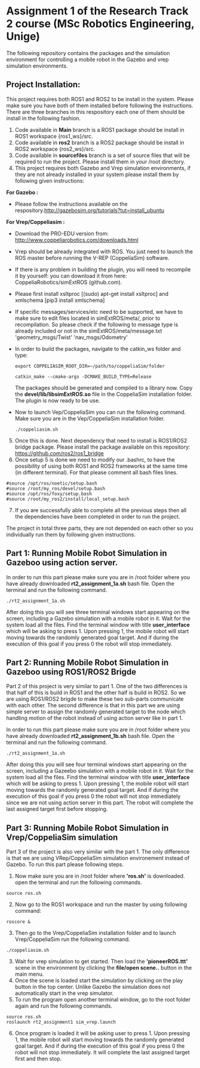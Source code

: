 # Assignment 1 of the Research Track 2 course (MSc Robotics Engineering, Unige)

The following repository contains the packages and the simulation environment for controlling a mobile robot in the Gazebo and vrep simulation environments.

## Project Installation:

This project requires both ROS1 and ROS2 to be install in the system. Please make sure you have both of them installed before following the instructions. There are three branches in this respository each one of them should be install in the following fashion.

1. Code available in **Main** branch is a ROS1 package should be install in ROS1 workspace {ros1_ws}/src. 
2. Code available in **ros2** branch is a ROS2 package should be install in ROS2 workspace {ros2_ws}/src.
3. Code available in **sourcefiles** branch is a set of source files that will be required to run the project. Please install them in your /root directory. 
4. This project requires both Gazebo and Vrep simulation environments, if they are not already installed in your system please install them by following given instructions: 

  **For Gazebo :** 
  
  * Please follow the instructions available on the respository.http://gazebosim.org/tutorials?tut=install_ubuntu
  
  **For Vrep/Coppeliasim :**
  
  * Download the PRO-EDU version from: http://www.coppeliarobotics.com/downloads.html
  * Vrep should be already integrated with ROS. You just need to launch the ROS master before running the V-REP (CoppeliaSim) software.
  * If there is any problem in building the plugin, you will need to recompile it by yourself: you can download it from here: CoppeliaRobotics/simExtROS (github.com).
  * Please first install xsltproc [(sudo) apt-get install xsltproc] and xmlschema [pip3 install xmlschema]
  * If specific messages/services/etc need to be supported, we have to make sure to edit files located in simExtROS/meta/, prior to recompilation. So please check if the following to message type is already included or not in the simExtROS/meta/message.txt 'geometry_msgs/Twist' 'nav_msgs/Odometry'
  * In order to build the packages, navigate to the catkin_ws folder and type:
  
    ```
    export COPPELIASIM_ROOT_DIR=~/path/to/coppeliaSim/folder
    ```
    
    ```
    catkin_make --cmake-args -DCMAKE_BUILD_TYPE=Release
    ```
    The packages should be generated and compiled to a library now. Copy the **devel/lib/libsimExtROS.so** file in the CoppeliaSim installation folder. The plugin is now ready     to be use.
    
  *  Now to launch Vep/CoppeliaSim you can run the following command. Make sure you are in the Vep/CoppeliaSim installation folder.

     ```
     ./coppeliasim.sh 
     ```
 5. Once this is done. Next dependency that need to install is ROS1/ROS2 bridge package. Please install the package available on this repository: https://github.com/ros2/ros1_bridge 
 6. Once setup 5 is done we need to modify our .bashrc, to have the possibility of using both ROS1 and ROS2 frameworks at the same time (in different
terminal). For that please comment all bash files lines. 

 ```
 #source /opt/ros/noetic/setup.bash
 #source /root/my_ros/devel/setup.bash
 #source /opt/ros/foxy/setup.bash
 #source /root/my_ros2/install/local_setup.bash
 ```
 7. If you are successfully able to complete all the previous steps then all the dependencies have been completed in order to run the project. 

The project in total three parts, they are not depended on each other so you individually run them by following given instructions. 

## Part 1: Running Mobile Robot Simulation in Gazeboo using action server.

In order to run this part please make sure you are in /root folder where you have already downloaded **rt2_assignment_1a.sh** bash file. Open the terminal and run the following command.

```
./rt2_assignment_1a.sh
```
After doing this you will see three terminal windows start appearing on the screen, including a Gazebo simulation with a mobile robot in it. Wait for the system load all the files. Find the terminal window with title **user_interface** which will be asking to press 1. Upon pressing 1, the mobile robot will start moving towards the randomly generated goal target. And if during the execution of this goal if you press 0 the robot will stop immediately. 

## Part 2: Running Mobile Robot Simulation in Gazeboo using ROS1/ROS2 Brigde

Part 2 of this project is very similar to part 1. One of the two differences is that half of this is build in ROS1 and the other half is build in ROS2. So we are using ROS1/ROS2 brigde to make these two sub-parts communicate with each other. The second difference is that in this part we are using simple server to assign the randomly generated target to the node which handling motion of the robot instead of using action server like in part 1.

In order to run this part please make sure you are in /root folder where you have already downloaded **rt2_assignment_1b.sh** bash file. Open the terminal and run the following command.

```
./rt2_assignment_1a.sh
```
After doing this you will see four terminal windows start appearing on the screen, including a Gazeebo simulation with a mobile robot in it. Wait for the system load all the files. Find the terminal window with title **user_interface** which will be asking to press 1. Upon pressing 1, the mobile robot will start moving towards the randomly generated goal target. And if during the execution of this goal if you press 0 the robot will not stop immediately since we are not using action server in this part. The robot will complete the last assigned target first before stopping.

## Part 3: Running Mobile Robot Simulation in Vrep/CoppeliaSim simulation

Part 3 of the project is also very similar with the part 1. The only difference is that we are using VRep/CoppeliaSim simulation environement instead of Gazebo. To run this part please following steps. 


1. Now make sure you are in /root folder where **'ros.sh'** is downloaded. open the terminal and run the following commands.
 
```
source ros.sh
```
2. Now go to the ROS1 workspace and run the master by using following command:
```
roscore &
```
3. Then go to the Vrep/CoppeliaSim installation folder and to launch Vrep/CoppeliaSim run the following command.

 ```
 ./coppeliasim.sh 
 ```
3. Wait for vrep simulation to get started. Then load the **'pioneerROS.ttt'** scene in the environment by clicking the **file/open scene..** button in the main menu. 
4. Once the scene is loaded start the simulation by clicking on the play button in the top center. Unlike Gazebo the simulation does not automatically start in the vrep simulator. 
5. To run the program open another terminal window, go to the root folder again and run the following commands.

```
source ros.sh
roslaunch rt2_assignment1 sim_vrep.launch
```
6. Once program is loaded it will be asking user to press 1. Upon pressing 1, the mobile robot will start moving towards the randomly generated goal target. And if during the execution of this goal if you press 0 the robot will not stop immediately. It will complete the last assigned target first and then stop.

 


